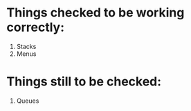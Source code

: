 # Things checked to be working correctly:
1. Stacks
2. Menus

# Things still to be checked:
1. Queues